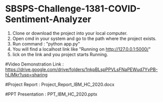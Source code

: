 # SBSPS-Challenge-1381-COVID-Sentiment-Analyzer

1. Clone or download the project into your local computer.
2. Open cmd in your system and go to the path where the project exists.
3. Run command : 
                "python app.py"
4. You will find a localhost link like "Running on http://127.0.0.1:5000/"
5. lick on the link and you project starts Running.

#Video Demonstration Link : 
https://drive.google.com/drive/folders/1nkpBLspPPVLsFNaPEWud7YvPB-hLjMkr?usp=sharing

#Project Report : 
Project_Report_IBM_HC_2020.docx

#PPT Presentation : 
PPT_IBM_HC_2020.pptx
